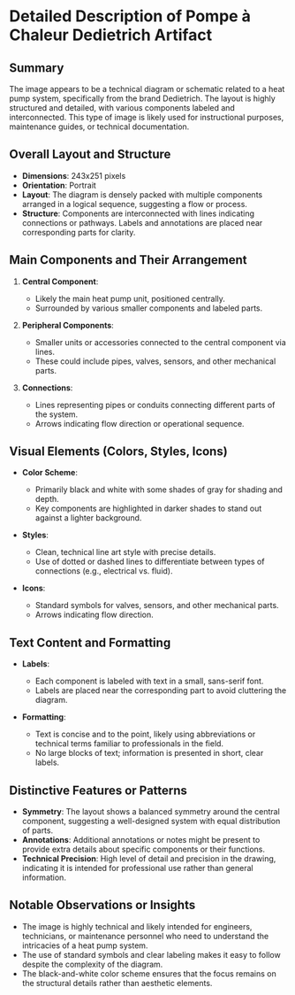 # Detailed Description of Pompe à Chaleur Dedietrich Artifact

## Summary
The image appears to be a technical diagram or schematic related to a heat pump system, specifically from the brand Dedietrich. The layout is highly structured and detailed, with various components labeled and interconnected. This type of image is likely used for instructional purposes, maintenance guides, or technical documentation.

## Overall Layout and Structure

- **Dimensions**: 243x251 pixels
- **Orientation**: Portrait
- **Layout**: The diagram is densely packed with multiple components arranged in a logical sequence, suggesting a flow or process.
- **Structure**: Components are interconnected with lines indicating connections or pathways. Labels and annotations are placed near corresponding parts for clarity.

## Main Components and Their Arrangement

1. **Central Component**:
   - Likely the main heat pump unit, positioned centrally.
   - Surrounded by various smaller components and labeled parts.

2. **Peripheral Components**:
   - Smaller units or accessories connected to the central component via lines.
   - These could include pipes, valves, sensors, and other mechanical parts.

3. **Connections**:
   - Lines representing pipes or conduits connecting different parts of the system.
   - Arrows indicating flow direction or operational sequence.

## Visual Elements (Colors, Styles, Icons)

- **Color Scheme**:
  - Primarily black and white with some shades of gray for shading and depth.
  - Key components are highlighted in darker shades to stand out against a lighter background.

- **Styles**:
  - Clean, technical line art style with precise details.
  - Use of dotted or dashed lines to differentiate between types of connections (e.g., electrical vs. fluid).

- **Icons**:
  - Standard symbols for valves, sensors, and other mechanical parts.
  - Arrows indicating flow direction.

## Text Content and Formatting

- **Labels**:
  - Each component is labeled with text in a small, sans-serif font.
  - Labels are placed near the corresponding part to avoid cluttering the diagram.

- **Formatting**:
  - Text is concise and to the point, likely using abbreviations or technical terms familiar to professionals in the field.
  - No large blocks of text; information is presented in short, clear labels.

## Distinctive Features or Patterns

- **Symmetry**: The layout shows a balanced symmetry around the central component, suggesting a well-designed system with equal distribution of parts.
- **Annotations**: Additional annotations or notes might be present to provide extra details about specific components or their functions.
- **Technical Precision**: High level of detail and precision in the drawing, indicating it is intended for professional use rather than general information.

## Notable Observations or Insights

- The image is highly technical and likely intended for engineers, technicians, or maintenance personnel who need to understand the intricacies of a heat pump system.
- The use of standard symbols and clear labeling makes it easy to follow despite the complexity of the diagram.
- The black-and-white color scheme ensures that the focus remains on the structural details rather than aesthetic elements.